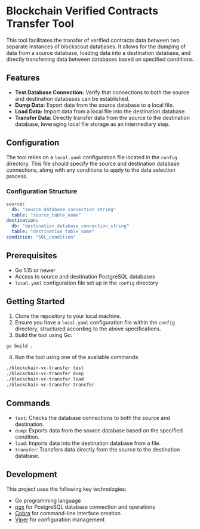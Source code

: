 # Blockchain Verified Contracts Transfer Tool

This tool facilitates the transfer of verified contracts data between two separate instances of blockscout databases. It allows for the dumping of data from a source database, loading data into a destination database, and directly transferring data between databases based on specified conditions.

## Features

- **Test Database Connection:** Verify that connections to both the source and destination databases can be established.
- **Dump Data:** Export data from the source database to a local file.
- **Load Data:** Import data from a local file into the destination database.
- **Transfer Data:** Directly transfer data from the source to the destination database, leveraging local file storage as an intermediary step.

## Configuration

The tool relies on a `local.yaml` configuration file located in the `config` directory. This file should specify the source and destination database connections, along with any conditions to apply to the data selection process.

### Configuration Structure

```yaml
source:
  db: "source_database_connection_string"
  table: "source_table_name"
destination:
  db: "destination_database_connection_string"
  table: "destination_table_name"
condition: "SQL_condition"
```

## Prerequisites

- Go 1.15 or newer
- Access to source and destination PostgreSQL databases
- `local.yaml` configuration file set up in the `config` directory

## Getting Started

1. Clone the repository to your local machine.
2. Ensure you have a `local.yaml` configuration file within the `config` directory, structured according to the above specifications.
3. Build the tool using Go:

```sh
go build .
```

4. Run the tool using one of the available commands:

```sh
./blockchain-vc-transfer test
./blockchain-vc-transfer dump
./blockchain-vc-transfer load
./blockchain-vc-transfer transfer
```

## Commands

- `test`: Checks the database connections to both the source and destination.
- `dump`: Exports data from the source database based on the specified condition.
- `load`: Imports data into the destination database from a file.
- `transfer`: Transfers data directly from the source to the destination database.

## Development

This project uses the following key technologies:

- Go programming language
- [pgx](https://github.com/jackc/pgx) for PostgreSQL database connection and operations
- [Cobra](https://github.com/spf13/cobra) for command-line interface creation
- [Viper](https://github.com/spf13/viper) for configuration management

